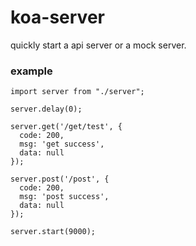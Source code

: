 # koa-server

quickly start a api server or a mock server.


### example 

```
import server from "./server";

server.delay(0);

server.get('/get/test', {
  code: 200,
  msg: 'get success',
  data: null
});

server.post('/post', {
  code: 200,
  msg: 'post success',
  data: null
});

server.start(9000);
```